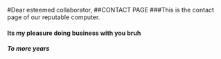 #Dear esteemed collaborator,
##CONTACT PAGE
###This is the contact page of our reputable computer.
#### Its my pleasure doing business with you bruh 
##### To more years 
